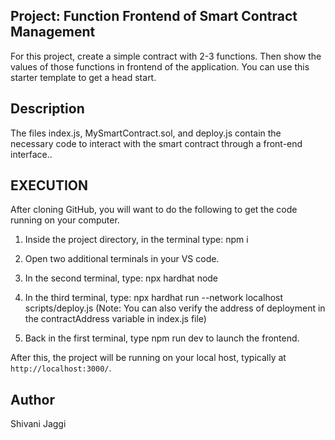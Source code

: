 ## Project: Function Frontend of Smart Contract Management
For this project, create a simple contract with 2-3 functions. Then show the values of those functions in frontend of the application. You can use this starter template to get a head start.

## Description
The files index.js, MySmartContract.sol, and deploy.js contain the necessary code to interact with the smart contract through a front-end interface..

## EXECUTION
After cloning GitHub, you will want to do the following to get the code running on your computer.

1. Inside the project directory, in the terminal type: npm i

2. Open two additional terminals in your VS code.

3. In the second terminal, type: npx hardhat node

4. In the third terminal, type: npx hardhat run --network localhost scripts/deploy.js (Note: You can also verify the address of deployment in the contractAddress variable in index.js file)

5. Back in the first terminal, type npm run dev to launch the frontend.

After this, the project will be running on your local host, typically at `http://localhost:3000/`.

## Author
Shivani Jaggi
